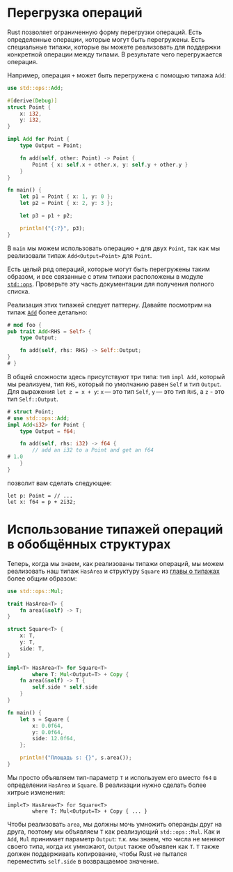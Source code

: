 # Перегрузка операций

Rust позволяет ограниченную форму перегрузки операций. Есть определенные
операции, которые могут быть перегружены. Есть специальные типажи, которые вы
можете реализовать для поддержки конкретной операции между типами. В результате
чего перегружается операция.

Например, операция `+` может быть перегружена с помощью типажа `Add`:

```rust
use std::ops::Add;

#[derive(Debug)]
struct Point {
    x: i32,
    y: i32,
}

impl Add for Point {
    type Output = Point;

    fn add(self, other: Point) -> Point {
        Point { x: self.x + other.x, y: self.y + other.y }
    }
}

fn main() {
    let p1 = Point { x: 1, y: 0 };
    let p2 = Point { x: 2, y: 3 };

    let p3 = p1 + p2;

    println!("{:?}", p3);
}
```

В `main` мы можем использовать операцию `+` для двух `Point`, так как мы
реализовали типаж `Add<Output=Point>` для `Point`.

Есть целый ряд операций, которые могут быть перегружены таким образом, и все
связанные с этим типажи расположены в модуле [`std::ops`][stdops]. Проверьте эту
часть документации для получения полного списка.

[stdops]: http://doc.rust-lang.org/std/ops/index.html

Реализация этих типажей следует паттерну. Давайте посмотрим на типаж
[`Add`][add] более детально:

```rust
# mod foo {
pub trait Add<RHS = Self> {
    type Output;

    fn add(self, rhs: RHS) -> Self::Output;
}
# }
```

[add]: http://doc.rust-lang.org/std/ops/trait.Add.html

В общей сложности здесь присутствуют три типа: тип `impl Add`, который мы
реализуем, тип `RHS`, который по умолчанию равен `Self` и тип `Output`. Для
выражения `let z = x + y`: `x` — это тип `Self`, `y` — это тип `RHS`, а `z` -
это тип `Self::Output`.

```rust
# struct Point;
# use std::ops::Add;
impl Add<i32> for Point {
    type Output = f64;

    fn add(self, rhs: i32) -> f64 {
        // add an i32 to a Point and get an f64
# 1.0
    }
}
```

позволит вам сделать следующее:

```rust,ignore
let p: Point = // ...
let x: f64 = p + 2i32;
```

# Использование типажей операций в обобщённых структурах

Теперь, когда мы знаем, как реализованы типажи операций, мы можем реализовать
наш типаж `HasArea` и структуру `Square` из [главы о типажах][traits] более
общим образом:

[traits]: traits.html

```rust
use std::ops::Mul;

trait HasArea<T> {
    fn area(&self) -> T;
}

struct Square<T> {
    x: T,
    y: T,
    side: T,
}

impl<T> HasArea<T> for Square<T>
        where T: Mul<Output=T> + Copy {
    fn area(&self) -> T {
        self.side * self.side
    }
}

fn main() {
    let s = Square {
        x: 0.0f64,
        y: 0.0f64,
        side: 12.0f64,
    };

    println!("Площадь s: {}", s.area());
}
```

Мы просто объявляем тип-параметр `T` и используем его вместо `f64` в определении
`HasArea` и `Square`. В реализации нужно сделать более хитрые изменения:

```ignore
impl<T> HasArea<T> for Square<T>
        where T: Mul<Output=T> + Copy { ... }
```

Чтобы реализовать `area`, мы должны мочь умножить операнды друг на друга,
поэтому мы объявляем `T` как реализующий `std::ops::Mul`. Как и `Add`, `Mul`
принимает параметр `Output`: т.к. мы знаем, что числа не меняют своего типа,
когда их умножают, `Output` также объявлен как `T`. `T` также должен
поддерживать копирование, чтобы Rust не пытался переместить `self.side` в
возвращаемое значение.
